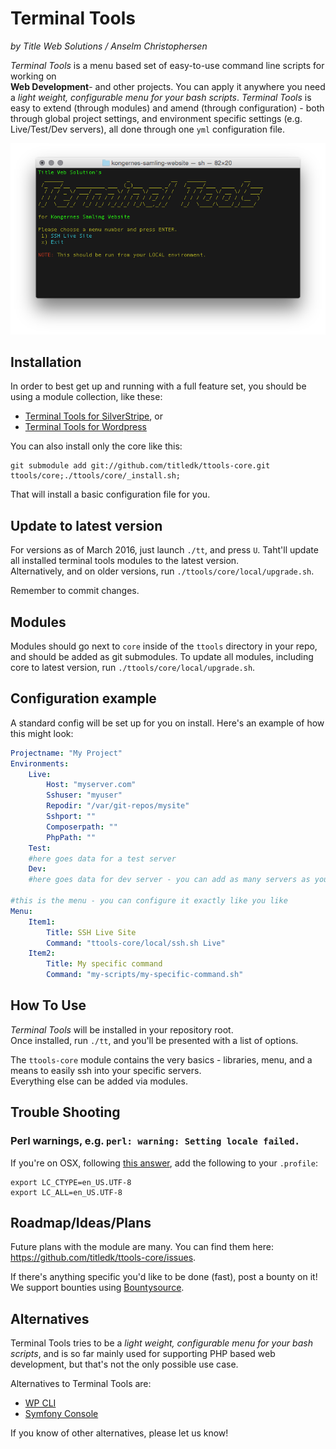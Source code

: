 # Terminal Tools

_by Title Web Solutions / Anselm Christophersen_


_Terminal Tools_ is a menu based set of easy-to-use command line scripts for working on    
**Web Development**- and other projects. You can apply it anywhere you need a _light weight,
configurable menu for your bash scripts_.
_Terminal Tools_ is easy to extend (through modules) and 
amend (through configuration) - both through global project settings, and environment specific settings 
(e.g. Live/Test/Dev servers), all done through one `yml` configuration file.


![Main menu](docs/img/ttools.png)


## Installation

In order to best get up and running with a full feature set, you should be using a module collection,
like these:

* [Terminal Tools for SilverStripe](https://github.com/titledk/ttools-silverstripe), or
* [Terminal Tools for Wordpress](https://github.com/CPHCloud/ttools-wordpress)

You can also install only the core like this:

```shell
git submodule add git://github.com/titledk/ttools-core.git ttools/core;./ttools/core/_install.sh;
```

That will install a basic configuration file for you.

## Update to latest version

For versions as of March 2016, just launch `./tt`, and press `U`. Taht'll update all installed terminal tools modules to the latest version.   
Alternatively, and on older versions, run `./ttools/core/local/upgrade.sh`.

Remember to commit changes.

## Modules

Modules should go next to `core` inside of the `ttools` directory in your repo, and should be
added as git submodules.
To update all modules, including core to latest version, run
`./ttools/core/local/upgrade.sh`.



## Configuration example

A standard config will be set up for you on install. Here's an example of how this might look:

```yml
Projectname: "My Project"
Environments:
	Live:
		Host: "myserver.com"
		Sshuser: "myuser"
		Repodir: "/var/git-repos/mysite"
		Sshport: ""
		Composerpath: ""
		PhpPath: ""
	Test:
	#here goes data for a test server
	Dev:
	#here goes data for dev server - you can add as many servers as you want

#this is the menu - you can configure it exactly like you like
Menu:
	Item1:
		Title: SSH Live Site
		Command: "ttools-core/local/ssh.sh Live"
	Item2:
		Title: My specific command
		Command: "my-scripts/my-specific-command.sh"
```


## How To Use

_Terminal Tools_ will be installed in your repository root.    
Once installed, run `./tt`, and you'll be presented with a list of options.

The `ttools-core` module contains the very basics - libraries, menu, and a means
to easily ssh into your specific servers.    
Everything else can be added via modules.


## Trouble Shooting

### Perl warnings, e.g. `perl: warning: Setting locale failed.`

If you're on OSX, following [this answer](http://stackoverflow.com/a/7413863), add the following to your `.profile`:

```shell
export LC_CTYPE=en_US.UTF-8
export LC_ALL=en_US.UTF-8
```

## Roadmap/Ideas/Plans

Future plans with the module are many. You can find them here:
<https://github.com/titledk/ttools-core/issues>.

If there's anything specific you'd like to be done (fast), post a bounty on it!
We support bounties using [Bountysource](https://www.bountysource.com).



## Alternatives

Terminal Tools tries to be a _light weight, configurable menu for your bash scripts_,
and is so far mainly used for supporting PHP based web development, but that's not
the only possible use case.

Alternatives to Terminal Tools are:

* [WP CLI](http://wp-cli.org)
* [Symfony Console](http://symfony.com/doc/current/components/console/introduction.html)

If you know of other alternatives, please let us know!



